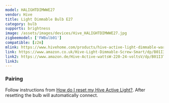 ```yaml
---
model: HALIGHTDIMWWE27
vendor: Hive
title: Light Dimmable Bulb E27 
category: bulb
supports: brightness
image: /assets/images/devices/Hive_HALIGHTDIMWWE27.jpg
zigbeemodel: ['FWBulb01']
compatible: [z2m]
mlink: https://www.hivehome.com/products/hive-active-light-dimmable-warm-white/tech-specs
link: https://www.amazon.co.uk/Hive-Light-Dimmable-Screw-Smart/dp/B01I3T66XE
link2: https://www.amazon.de/Hive-Active-wattsW-220-24-voltsV/dp/B01I3T66XE
link3: 
---
```

### Pairing
Follow instructions from
[How do I reset my Hive Active Light?](https://www.hivehome.com/ca/support/Help_installing_Hive/HIH_Hive_Active_Light/How-do-I-reset-my-Hive-Active-Light). After resetting the bulb will automatically connect.
